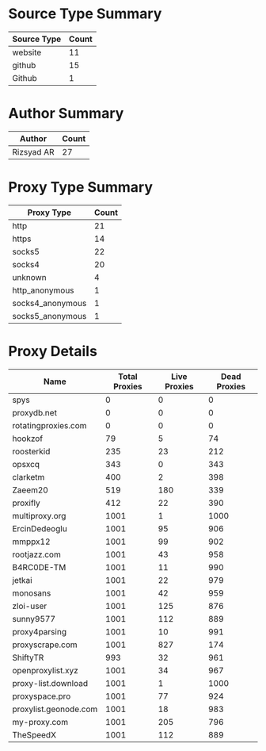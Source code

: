 # Source Type Summary

| Source Type | Count |
|-------------|-------|
| website | 11 |
| github | 15 |
| Github | 1 |


# Author Summary

| Author | Count |
|--------|-------|
| Rizsyad AR | 27 |


# Proxy Type Summary

| Proxy Type | Count |
|------------|-------|
| http | 21 |
| https | 14 |
| socks5 | 22 |
| socks4 | 20 |
| unknown | 4 |
| http_anonymous | 1 |
| socks4_anonymous | 1 |
| socks5_anonymous | 1 |


# Proxy Details

| Name | Total Proxies | Live Proxies | Dead Proxies |
|------|---------------|--------------|---------------|
| spys | 0 | 0 | 0 |
| proxydb.net | 0 | 0 | 0 |
| rotatingproxies.com | 0 | 0 | 0 |
| hookzof | 79 | 5 | 74 |
| roosterkid | 235 | 23 | 212 |
| opsxcq | 343 | 0 | 343 |
| clarketm | 400 | 2 | 398 |
| Zaeem20 | 519 | 180 | 339 |
| proxifly | 412 | 22 | 390 |
| multiproxy.org | 1001 | 1 | 1000 |
| ErcinDedeoglu | 1001 | 95 | 906 |
| mmppx12 | 1001 | 99 | 902 |
| rootjazz.com | 1001 | 43 | 958 |
| B4RC0DE-TM | 1001 | 11 | 990 |
| jetkai | 1001 | 22 | 979 |
| monosans | 1001 | 42 | 959 |
| zloi-user | 1001 | 125 | 876 |
| sunny9577 | 1001 | 112 | 889 |
| proxy4parsing | 1001 | 10 | 991 |
| proxyscrape.com | 1001 | 827 | 174 |
| ShiftyTR | 993 | 32 | 961 |
| openproxylist.xyz | 1001 | 34 | 967 |
| proxy-list.download | 1001 | 1 | 1000 |
| proxyspace.pro | 1001 | 77 | 924 |
| proxylist.geonode.com | 1001 | 18 | 983 |
| my-proxy.com | 1001 | 205 | 796 |
| TheSpeedX | 1001 | 112 | 889 |
